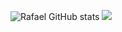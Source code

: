 
![Rafael GitHub stats](https://github-readme-stats.vercel.app/api?username=RafaelWernesbach&show_icons=true&theme=transparent)
![](https://github-readme-stats.vercel.app/api/top-langs/?username=RafaelWernesbach&layout=compact&theme=transparent)


